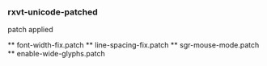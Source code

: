 ### rxvt-unicode-patched

patch applied

** font-width-fix.patch
** line-spacing-fix.patch
** sgr-mouse-mode.patch
** enable-wide-glyphs.patch
